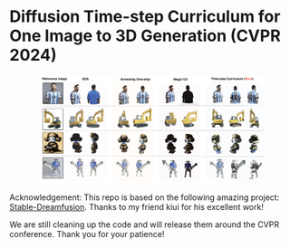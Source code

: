 # Diffusion Time-step Curriculum for One Image to 3D Generation (CVPR 2024)

<div  align="center">    
<img src="figure1.png" alt="results" width="400">
</div>


Acknowledgement: This repo is based on the following amazing project: [Stable-Dreamfusion](https://github.com/ashawkey/stable-dreamfusion). Thanks to my friend kiui for his excellent work!

We are still cleaning up the code and will release them around the CVPR conference. Thank you for your patience!
